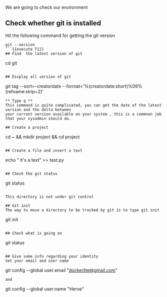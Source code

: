 We are going to check our environment

## Check whether git is installed
Hit the following command for getting the git version 
```
git --version 
```{{execute T1}}
## Find  the latest version of git
```
cd git
```{{ execute T1 }}

## Display all version of git 
```
git tag --sort=-creatordate --format='%(creatordate:short)%09%(refname:strip=2)'
```{{ execute T1 }}
** Type q **
This command is quite complicated, you can get the date of the latest version and the delta between 
your current version available on your system , this is a commnon job that your sysadmin should do.

## Create a project 
```
cd ~ && mkdir project && cd project
```{{execute T1}}

## Create a file and insert a text
```
echo " it's a text" >> test.py
```{{execute T1}}

## Check the git status 
```
git status
```{{execute T1}}

This directory is not under git control

## Git init
The way to move a directory to be tracked by git is to type git init  
```
git init
```{{execute T1}}

## Check what is going on 
```
git status
```{{execute T1}}

## Give some info regarding your identity 
Set your email and user name
```
git config --global user.email "dockerlite@gmail.com"
```{{ copy }}
and
```
git config --global user.name "Herve"
```{{ copy }}




